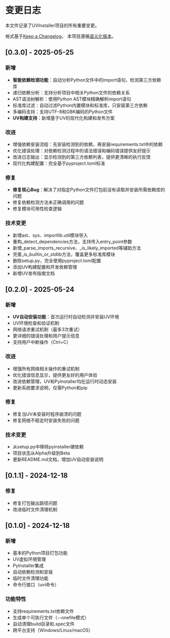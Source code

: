 # 变更日志

本文件记录了UVInstaller项目的所有重要变更。

格式基于[Keep a Changelog](https://keepachangelog.com/zh-CN/1.0.0/)，
本项目遵循[语义化版本](https://semver.org/lang/zh-CN/)。

## [0.3.0] - 2025-05-25

### 新增
- **智能依赖检测功能**：自动分析Python文件中的import语句，检测第三方依赖库
- 递归依赖分析：支持分析项目中相关Python文件的依赖关系
- AST语法树解析：使用Python AST模块精确解析import语句
- 标准库过滤：自动过滤Python内置模块和标准库，只安装第三方依赖
- 多编码支持：支持UTF-8和GBK编码的Python文件
- **UV构建支持**：新增基于UV的现代化构建和发布方案

### 改进
- 增强依赖安装流程：先安装检测到的依赖，再安装requirements.txt中的依赖
- 优化错误处理：对依赖检测过程中的语法错误和编码错误提供友好提示
- 改进日志输出：显示检测到的第三方依赖列表，提供更清晰的执行反馈
- 现代化构建配置：完全基于pyproject.toml标准

### 修复
- **修复核心Bug**：解决了对指定Python文件打包前没有读取并安装所需依赖库的问题
- 修复依赖检测方法未正确调用的问题
- 修复模块可用性检查逻辑

### 技术变更
- 新增ast、sys、importlib.util模块导入
- 重构_detect_dependencies方法，支持传入entry_point参数
- 新增_parse_imports_recursive、_is_likely_imported等辅助方法
- 完善_is_builtin_or_stdlib方法，覆盖更多标准库模块
- 删除setup.py，完全使用pyproject.toml配置
- 添加UV构建配置和开发依赖管理
- 新增UV发布指南文档

## [0.2.0] - 2025-05-24

### 新增
- **UV自动安装功能**：首次运行时自动检测并安装UV环境
- UV环境检查和验证机制
- 网络请求重试机制（最多3次重试）
- 更详细的错误处理和用户提示信息
- 支持用户中断操作（Ctrl+C）

### 改进
- 增强所有网络相关操作的重试机制
- 优化错误信息显示，提供更友好的用户体验
- 改进依赖管理，UV和PyInstaller均在运行时动态安装
- 更新系统要求说明，仅需Python和pip

### 修复
- 修复当UV未安装时程序崩溃的问题
- 修复网络不稳定时安装失败的问题

### 技术变更
- 从setup.py中移除pyinstaller硬依赖
- 项目状态从Alpha升级到Beta
- 更新README.md文档，增加UV自动安装说明

## [0.1.1] - 2024-12-18

### 修复
- 修复打包输出路径问题
- 改进临时文件清理机制

## [0.1.0] - 2024-12-18

### 新增
- 基本的Python项目打包功能
- UV虚拟环境管理
- PyInstaller集成
- 自动依赖检测和安装
- 临时文件清理功能
- 命令行接口（uvi命令）

### 功能特性
- 支持requirements.txt依赖文件
- 生成单个可执行文件（--onefile模式）
- 自动清理build目录和.spec文件
- 跨平台支持（Windows/Linux/macOS） 
